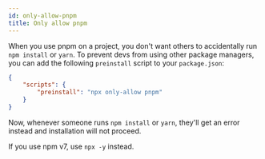 ```yaml
---
id: only-allow-pnpm
title: Only allow pnpm
---
```


When you use pnpm on a project, you don't want others to accidentally run
`npm install` or `yarn`. To prevent devs from using other package managers,
you can add the following `preinstall` script to your `package.json`:

```json
{
	"scripts": {
		"preinstall": "npx only-allow pnpm"
	}
}
```

Now, whenever someone runs `npm install` or `yarn`, they'll get an
error instead and installation will not proceed.

If you use npm v7, use `npx -y` instead.
